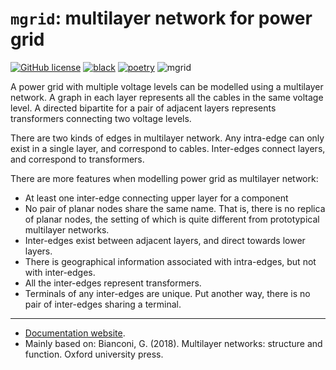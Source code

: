 # `mgrid`: multilayer network for power grid

[![GitHub license](https://img.shields.io/github/license/edxu96/mgrid)](./LICENSE) [![black](https://img.shields.io/badge/code%20style-black-000000.svg)](https://github.com/psf/black) [![poetry](https://img.shields.io/badge/PyPM-poetry-5975aa)](https://python-poetry.org) ![mgrid](https://github.com/edxu96/mgrid/workflows/mgrid/badge.svg?branch=main)

A power grid with multiple voltage levels can be modelled using a
multilayer network. A graph in each layer represents all the cables in
the same voltage level. A directed bipartite for a pair of adjacent
layers represents transformers connecting two voltage levels.

There are two kinds of edges in multilayer network. Any intra-edge can
only exist in a single layer, and correspond to cables. Inter-edges
connect layers, and correspond to transformers.

There are more features when modelling power grid as multilayer network:

- At least one inter-edge connecting upper layer for a component
- No pair of planar nodes share the same name. That is, there is no
  replica of planar nodes, the setting of which is quite different from
  prototypical multilayer networks.
- Inter-edges exist between adjacent layers, and direct towards lower
  layers.
- There is geographical information associated with intra-edges, but not
  with inter-edges.
- All the inter-edges represent transformers.
- Terminals of any inter-edges are unique. Put another way, there is no
  pair of inter-edges sharing a terminal.

---

- [Documentation website](https://edxu96.github.io/mgrid/).
- Mainly based on: Bianconi, G. (2018). Multilayer networks: structure
  and function. Oxford university press.
